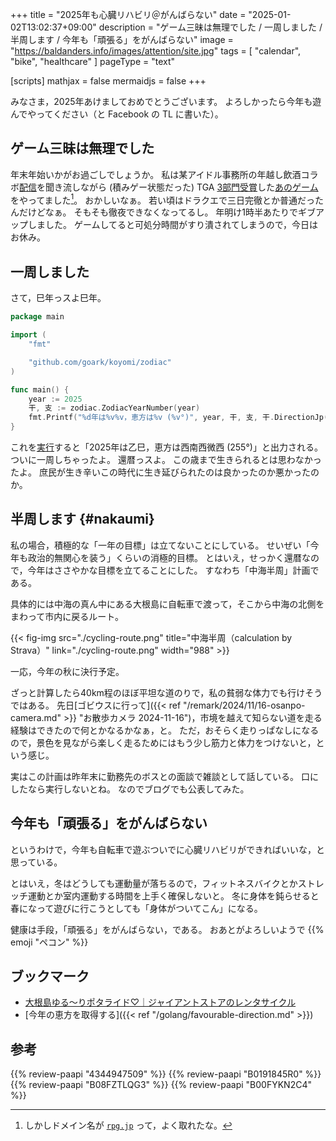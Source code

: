 +++
title = "2025年も心臓リハビリ＠がんばらない"
date =  "2025-01-02T13:02:37+09:00"
description = "ゲーム三昧は無理でした / 一周しました / 半周します / 今年も「頑張る」をがんばらない"
image = "https://baldanders.info/images/attention/site.jpg"
tags = [ "calendar", "bike", "healthcare" ]
pageType = "text"

[scripts]
  mathjax = false
  mermaidjs = false
+++

みなさま，2025年あけましておめでとうございます。
よろしかったら今年も遊んでやってください（と Facebook の TL に書いた）。

## ゲーム三昧は無理でした

年末年始いかがお過ごしでしょうか。
私は某アイドル事務所の年越し飲酒コラボ[配信](https://www.youtube.com/live/eQvRzSE9PT0 "星街すいせいがCDJ終わりに駆けつけた頃には完全に酔っ払ってた一条莉々華と森カリオペ（アキロゼ/星街すいせい/雪花ラミィ/森カリオペ/鷹嶺ルイ/儒烏風亭らでん/一条莉々華）【ホロライブ切り抜き】 - YouTube")を聞き流しながら (積みゲー状態だった) TGA [3部門受賞](https://www.atlus.co.jp/news/30150/ "『メタファー：リファンタジオ』 The Game Awards 2024「BEST RPG」含む３部門受賞 | アトラス公式サイト")した[あのゲーム](https://rpg.jp/ "メタファー：リファンタジオ（Metaphor: ReFantazio）| アトラス")をやってました[^g1]。
おかしいなぁ。
若い頃はドラクエで三日完徹とか普通だったんだけどなぁ。
そもそも徹夜できなくなってるし。
年明け1時半あたりでギブアップしました。
ゲームしてると可処分時間がすり潰されてしまうので，今日はお休み。

[^g1]: しかしドメイン名が [`rpg.jp`](https://rpg.jp/) って，よく取れたな。

## 一周しました

さて，巳年っスよ巳年。

```go
package main

import (
    "fmt"

    "github.com/goark/koyomi/zodiac"
)

func main() {
    year := 2025
    干, 支 := zodiac.ZodiacYearNumber(year)
    fmt.Printf("%d年は%v%v，恵方は%v (%v°)", year, 干, 支, 干.DirectionJp(), 干.Direction())
}
```

これを[実行](https://go.dev/play/p/4U7xf-Fted2)すると「2025年は乙巳，恵方は西南西微西 (255°)」と出力される。
ついに一周しちゃったよ。
還暦っスよ。
この歳まで生きられるとは思わなかったよ。
庶民が生き辛いこの時代に生き延びられたのは良かったのか悪かったのか。

## 半周します {#nakaumi}

私の場合，積極的な「一年の目標」は立てないことにしている。
せいぜい「今年も政治的無関心を装う」くらいの消極的目標。
とはいえ，せっかく還暦なので，今年はささやかな目標を立てることにした。
すなわち「中海半周」計画である。

具体的には中海の真ん中にある大根島に自転車で渡って，そこから中海の北側をまわって市内に戻るルート。

{{< fig-img src="./cycling-route.png" title="中海半周（calculation by Strava）" link="./cycling-route.png" width="988" >}}

一応，今年の秋に決行予定。

ざっと計算したら40km程のほぼ平坦な道のりで，私の貧弱な体力でも行けそうではある。
先日[ゴビウスに行って]({{< ref "/remark/2024/11/16-osanpo-camera.md" >}} "お散歩カメラ 2024-11-16")，市境を越えて知らない道を走る経験はできたので何とかなるかなぁ，と。
ただ，おそらく走りっぱなしになるので，景色を見ながら楽しく走るためにはもう少し筋力と体力をつけないと，という感じ。

実はこの計画は昨年末に勤務先のボスとの面談で雑談として話している。
口にしたなら実行しないとね。
なのでブログでも公表してみた。

## 今年も「頑張る」をがんばらない

というわけで，今年も自転車で遊ぶついでに心臓リハビリができればいいな，と思っている。

とはいえ，冬はどうしても運動量が落ちるので，フィットネスバイクとかストレッチ運動とか室内運動する時間を上手く確保しないと。
冬に身体を鈍らせると春になって遊びに行こうとしても「身体がついてこん」になる。

健康は手段，「頑張る」をがんばらない，である。
おあとがよろしいようで {{% emoji "ペコン" %}}

## ブックマーク

- [大根島ゆる～りポタライド♡｜ジャイアントストアのレンタサイクル](https://bicyclerental.jp/area/shimane/6/course/9/)
- [今年の恵方を取得する]({{< ref "/golang/favourable-direction.md" >}})

## 参考

{{% review-paapi "4344947509" %}} <!-- 心臓リハビリテーション入門 -->
{{% review-paapi "B0191845R0" %}} <!-- 鉄道が変えた社寺参詣 -->
{{% review-paapi "B08FZTLQG3" %}} <!-- フィットネスバイク -->
{{% review-paapi "B00FYKN2C4" %}} <!-- ささみさん@がんばらない -->
